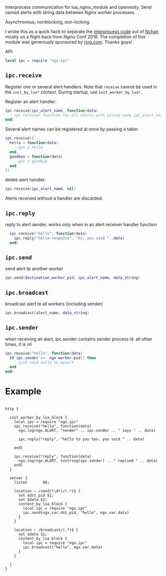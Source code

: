 Interprocess communication for lua_nginx_module and openresty. Send named alerts with string data between Nginx worker processes.

Asynchronous, nonblocking, non-locking.

I wrote this as a quick hack to separate the [interprocess code](https://github.com/slact/nchan/tree/master/src/store/memory) out of [Nchan](https://github.com/slact/nchan) mostly on a flight back from Nginx Conf 2016. The completion of this module was generously sponsored by [ring.com](https://ring.com). Thanks guys!

API:
```lua
local ipc = require "ngx.ipc"
```

## `ipc.receive`

Register one or several alert handlers. 
Note that `receive` cannot be used in the `init_by_lua*` context. During startup, use `init_worker_by_lua*`.

Register an alert handler:
```lua
ipc.receive(ipc_alert_name, function(data)
  --ipc receiver function for all alerts with string name ipc_alert_name
end)
```

Several alert names can be registered at once by passing a table:
```lua
ipc.receive({
  hello = function(data) 
    --got a hello
  end,
  goodbye = function(data)
    --got a goodbye
  end
})
```

delete alert handler:
```lua
ipc.receive(ipc_alert_name, nil)
```

Alerts received without a handler are discarded.

## `ipc.reply`

reply to alert sender. works only when in an alert receiver handler function

```lua
  ipc.receive("hello", function(data)
    ipc.reply("hello-response", "hi, you said "..data)
  end)
```

## `ipc.send`

send alert tp another worker
```lua
ipc.send(destination_worker_pid, ipc_alert_name, data_string)
```

## `ipc.broadcast`
broadcast alert to all workers (including sender)
```lua
ipc.broadcast(alert_name, data_string)
```

## `ipc.sender`
when receiving an alert, ipc.sender contains sender process id.
all other times, it is nil
```lua
ipc.receive("hello", function(data)
  if ipc.sender ==  ngx.worker.pid() then
    --just said hello to myself
  end
end)
```

# Example

```nginx

http {

  init_worker_by_lua_block {
    local ipc = require "ngx.ipc"
    ipc.receive("hello", function(data)
      ngx.log(ngx.ALERT, "sender" .. ipc.sender .. " says " .. data)
      
      ipc.reply("reply", "hello to you too. you said " .. data)
      
    end)
    
    ipc.receive("reply", function(data) 
      ngx.log(ngx.ALERT, tostring(ipc.sender) .. " replied " .. data)
    end) 
  }
  
  server {
    listen       80;
    
    location ~ /send/(\d+)/(.*)$ {
      set $dst_pid $1;
      set $data $2;
      content_by_lua_block {
        local ipc = require "ngx.ipc"
        ipc.send(ngx.var.dst_pid, "hello", ngx.var.data)
      }
    }
    
    location ~ /broadcast/(.*)$ {
      set $data $1;
      content_by_lua_block { 
        local ipc = require "ngx.ipc"
        ipc.broadcast("hello", ngx.var.data)
      }
    }
    
  }
}

```
